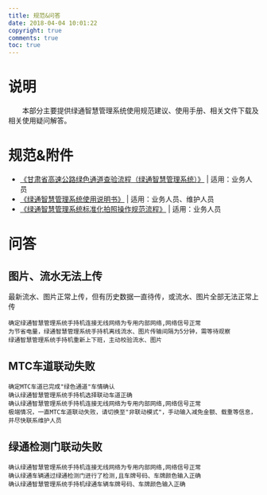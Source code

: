 ```yaml
---
title: 规范&问答
date: 2018-04-04 10:01:22
copyright: true
comments: true
toc: true
---
```


# 说明
&emsp;&emsp;本部分主要提供绿通智慧管理系统使用规范建议、使用手册、相关文件下载及相关使用疑问解答。

# 规范&附件 
* <a href="/design/docs/甘肃省高速公路绿色通道查验流程（绿通智慧管理系统）.doc">《甘肃省高速公路绿色通道查验流程（绿通智慧管理系统）》</a> | 适用：业务人员
* <a href="/design/docs/绿通智慧管理系统使用说明书.doc">《绿通智慧管理系统使用说明书》</a> | 适用：业务人员、维护人员
* <a href="/design/docs/绿通智慧管理系统标准化拍照操作规范流程.doc">《绿通智慧管理系统标准化拍照操作规范流程》</a> | 适用：业务人员

# 问答
## 图片、流水无法上传
最新流水、图片正常上传，但有历史数据一直待传，或流水、图片全部无法正常上传
~~~
确定绿通智慧管理系统手持机连接无线网络为专用内部网络,网络信号正常
为节省电量，绿通智慧管理系统手持机离线流水、图片传输间隔为5分钟，需等待观察
绿通智慧管理系统手持机重新上下班，主动校验流水、图片
~~~

## MTC车道联动失败
~~~
确定MTC车道已完成"绿色通道"车情确认
确认绿通智慧管理系统手持机选择联动车道正确
确认绿通智慧管理系统手持机连接无线网络为专用内部网络,网络信号正常
极端情况，一直MTC车道联动失败，请切换至"非联动模式"，手动输入减免金额、载重等信息，并尽快联系维护人员
~~~

## 绿通检测门联动失败
~~~
确认绿通智慧管理系统手持机连接无线网络为专用内部网络,网络信号正常
确认绿通车辆通过绿通检测门进行了检测,且车牌号码、车牌颜色输入正确
确认绿通智慧管理系统手持机绿通车辆车牌号码、车牌颜色输入正确
~~~